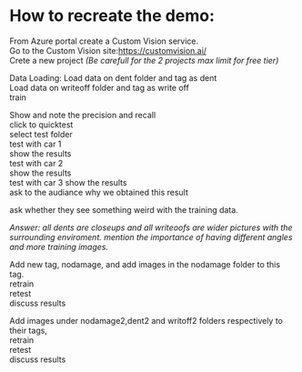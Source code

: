 # How to recreate the demo:  
From Azure portal create a Custom Vision service.  
Go to the Custom Vision site:https://customvision.ai/  
Crete a new project *(Be carefull for the 2 projects max limit for free tier)*

Data Loading:
Load data on dent folder and tag as dent  
Load data  on writeoff folder and tag as write off  
train 

Show and note the precision and recall  
click to quicktest    
select test folder     
test with car 1   
show the results   
test with car 2  
show the results   
test with car 3
show the results   
ask to the audiance why we obtained this result  

ask whether they see something weird with the training data.  

*Answer: all dents are closeups and all writeoofs are wider pictures with the surrounding enviroment.
mention the importance of having different angles and more training images.*

Add new tag, nodamage, and add images in the nodamage folder to this tag.  
retrain  
retest  
discuss results

Add images under nodamage2,dent2 and writoff2 folders respectively to their tags,  
retrain  
retest  
discuss results

